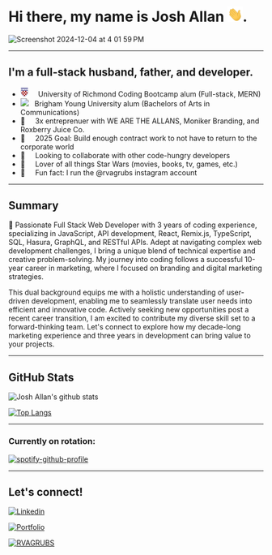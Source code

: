 # Hi there, my name is Josh Allan <img src="img/wave.gif" width="30px">.

<img width="1247" alt="Screenshot 2024-12-04 at 4 01 59 PM" src="https://github.com/user-attachments/assets/9e0f073a-9387-4eeb-85b3-dd747ca62722">


---


## I'm a full-stack husband, father, and developer.

- <img src="img/uofr.png" width="15px"> &nbsp; &nbsp; University of Richmond Coding Bootcamp alum (Full-stack, MERN)
- <img src="https://upload.wikimedia.org/wikipedia/commons/thumb/b/b2/Brigham_Young_University_medallion.svg/1200px-Brigham_Young_University_medallion.svg.png" width="21px"> &nbsp;  Brigham Young University alum (Bachelors of Arts in Communications)
- 👔 &nbsp; &nbsp; 3x entreprenuer with WE ARE THE ALLANS, Moniker Branding, and Roxberry Juice Co.
- 🥅 &nbsp; &nbsp; 2025 Goal: Build enough contract work to not have to return to the corporate world
- 👯 &nbsp; &nbsp; Looking to collaborate with other code-hungry developers
- 🎥 &nbsp; &nbsp; Lover of all things Star Wars (movies, books, tv, games, etc.)
- 🍗 &nbsp; &nbsp; Fun fact: I run the @rvagrubs instagram account

---

## Summary

🚀 Passionate Full Stack Web Developer with 3 years of coding experience, specializing in JavaScript, API development, React, Remix.js, TypeScript, SQL, Hasura, GraphQL, and RESTful APIs. Adept at navigating complex web development challenges, I bring a unique blend of technical expertise and creative problem-solving. My journey into coding follows a successful 10-year career in marketing, where I focused on branding and digital marketing strategies. 

This dual background equips me with a holistic understanding of user-driven development, enabling me to seamlessly translate user needs into efficient and innovative code. Actively seeking new opportunities post a recent career transition, I am excited to contribute my diverse skill set to a forward-thinking team. Let's connect to explore how my decade-long marketing experience and three years in development can bring value to your projects.

---

## GitHub Stats

![Josh Allan's github stats](https://github-readme-stats.vercel.app/api?username=jallan07&show_icons=true&title_color=ffffff&icon_color=00ba9d&text_color=ffffff&bg_color=001837&hide_border=true)

[![Top Langs](https://github-readme-stats.vercel.app/api/top-langs/?username=jallan07&langs_count=10&card_width=495&title_color=ffffff&icon_color=00ba9d&text_color=ffffff&bg_color=001837&hide_border=true)](https://github.com/anuraghazra/github-readme-stats)

---

### Currently on rotation:

[![spotify-github-profile](https://spotify-github-profile.vercel.app/api/view?uid=12484067&cover_image=true&theme=novatorem)](https://spotify-github-profile.vercel.app/api/view?uid=12484067&redirect=true)

---

## Let's connect!

[![Linkedin](https://img.shields.io/badge/Linkedin-joshuamallan-informational?style=for-the-badge&logo=linkedin&logoColor=white&color=1ABC9B&labelColor=001837)](https://www.linkedin.com/in/joshuamallan/)

[![Portfolio](https://img.shields.io/badge/portfolio-joshallan.dev-informational?style=for-the-badge&logo=react&logoColor=white&color=1ABC9B&labelColor=001837)](https://www.joshallan.dev)


[![RVAGRUBS](https://img.shields.io/badge/Instagram-RVAGRUBS-informational?style=for-the-badge&logo=instagram&logoColor=white&color=1ABC9B&labelColor=001837)](https://www.instagram.com/rvagrubs)

<br />

<br />

[website]: https://joshallan.dev/
[linkedin]: https://www.linkedin.com/in/joshuamallan/
[email]: mailto:allan.josh07@gmail.com
